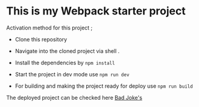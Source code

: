 # This is my Webpack starter project 

Activation method  for this project ;

- Clone this repository 

- Navigate into the cloned project via shell . 

- Install the dependencies by ` npm install `

- Start the project in dev mode use `npm run dev`

- For building and making the project ready for deploy use `npm run build ` 

The deployed project can be checked here [Bad Joke's](https://gentle-castle-86378.herokuapp.com/)